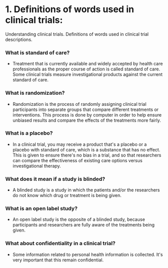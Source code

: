 # 1. Definitions of words used in clinical trials:

Understanding clinical trials. Definitions of words used in clinical trial descriptions. 

 ### What is standard of care? 
- Treatment that is currently available and widely accepted by health care professionals as the proper course of action is called standard of care. Some clinical trials measure investigational products against the current standard of care.

### What is randomization?
-    Randomization is the process of randomly assigning clinical trial participants into separate groups that compare different treatments or interventions. This process is done by computer in order to help ensure unbiased results and compare the effects of the treatments more fairly.

### What is a placebo?
-   In a clinical trial, you may receive a product that's a placebo or a placebo with standard of care, which is a substance that has no effect. This is given to ensure there's no bias in a trial, and so that researchers can compare the effectiveness of existing care options versus investigational therapy.

### What does it mean if a study is blinded?
-  A blinded study is a study in which the patients and/or the researchers do not know which drug or treatment is being given.

### What is an open label study?
-  An open label study is the opposite of a blinded study, because participants and researchers are fully aware of the treatments being given.

###  What about confidentiality in a clinical trial?
-    Some information related to personal health information is collected. It's very important that this remain confidential.
